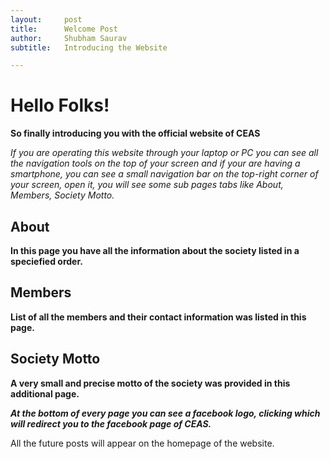 ```yaml
---
layout:     post
title:      Welcome Post
author:     Shubham Saurav
subtitle:  	Introducing the Website

---
```

<!-- Start Writing Below in Markdown -->
# Hello Folks!

**So finally introducing you with the official website of CEAS**

*If you are operating this website through your laptop or PC you can see all the navigation tools on the top of your screen and if your are having a smartphone, you can see a small navigation bar on the top-right corner of your screen, open it, you will see some sub pages tabs like About, Members, Society Motto.*

## About

**In this page you have all the information about the society listed in a speciefied order.**

## Members

**List of all the members and their contact information was listed in this page.**

## Society Motto

**A very small and precise motto of the society was provided in this additional page.**

***At the bottom of every page you can see a facebook logo, clicking which will redirect you to the facebook page of CEAS.***

All the future posts will appear on the homepage of the website.



